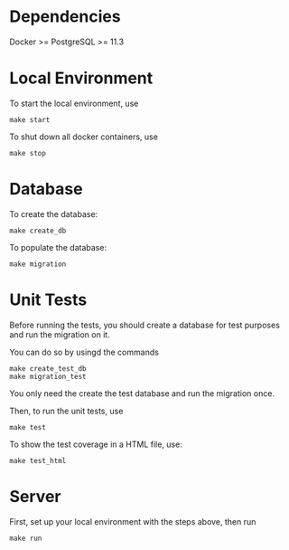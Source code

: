# Dependencies

Docker >= 
PostgreSQL >= 11.3

# Local Environment

To start the local environment, use

```
make start
```

To shut down all docker containers, use

```
make stop
```

# Database

To create the database:
```
make create_db
```

To populate the database:
```
make migration
```

# Unit Tests

Before running the tests, you should create a database for test purposes and run the migration on it.

You can do so by usingd the commands
```
make create_test_db
make migration_test
```

You only need the create the test database and run the migration once.

Then, to run the unit tests, use
```
make test
```

To show the test coverage in a HTML file, use:
```
make test_html
```

# Server

First, set up your local environment with the steps above, then run

```
make run
```

